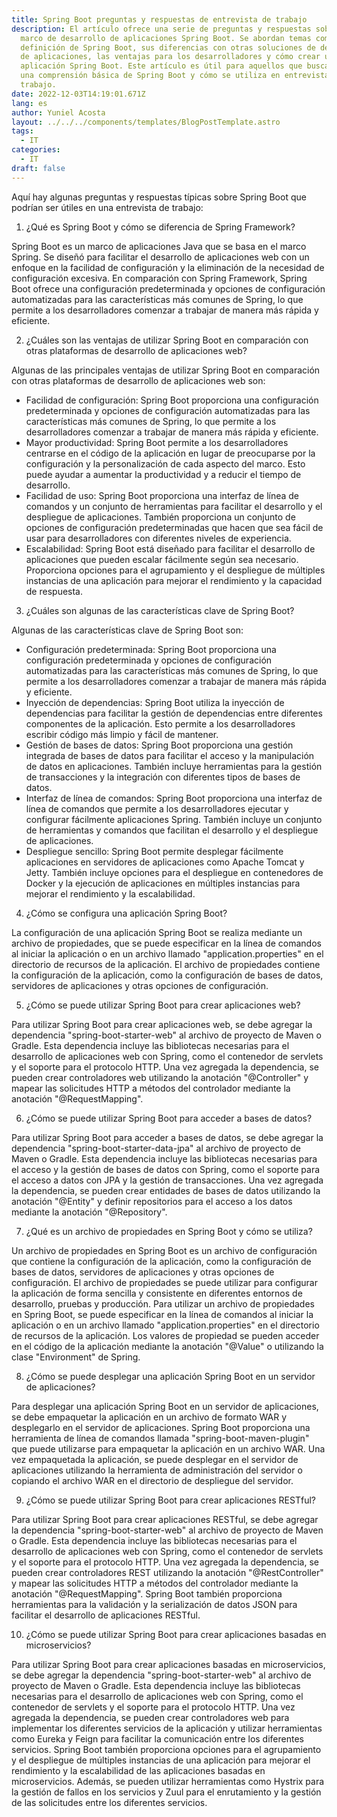 ```yaml
---
title: Spring Boot preguntas y respuestas de entrevista de trabajo
description: El artículo ofrece una serie de preguntas y respuestas sobre el
  marco de desarrollo de aplicaciones Spring Boot. Se abordan temas como la
  definición de Spring Boot, sus diferencias con otras soluciones de desarrollo
  de aplicaciones, las ventajas para los desarrolladores y cómo crear una
  aplicación Spring Boot. Este artículo es útil para aquellos que buscan obtener
  una comprensión básica de Spring Boot y cómo se utiliza en entrevistas de
  trabajo.
date: 2022-12-03T14:19:01.671Z
lang: es
author: Yuniel Acosta
layout: ../../../components/templates/BlogPostTemplate.astro
tags:
  - IT
categories:
  - IT
draft: false
---
```

Aquí hay algunas preguntas y respuestas típicas sobre Spring Boot que podrían ser útiles en una entrevista de trabajo:

1. ¿Qué es Spring Boot y cómo se diferencia de Spring Framework?

Spring Boot es un marco de aplicaciones Java que se basa en el marco Spring. Se diseñó para facilitar el desarrollo de aplicaciones web con un enfoque en la facilidad de configuración y la eliminación de la necesidad de configuración excesiva. En comparación con Spring Framework, Spring Boot ofrece una configuración predeterminada y opciones de configuración automatizadas para las características más comunes de Spring, lo que permite a los desarrolladores comenzar a trabajar de manera más rápida y eficiente.

2. ¿Cuáles son las ventajas de utilizar Spring Boot en comparación con otras plataformas de desarrollo de aplicaciones web?

Algunas de las principales ventajas de utilizar Spring Boot en comparación con otras plataformas de desarrollo de aplicaciones web son:

* Facilidad de configuración: Spring Boot proporciona una configuración predeterminada y opciones de configuración automatizadas para las características más comunes de Spring, lo que permite a los desarrolladores comenzar a trabajar de manera más rápida y eficiente.
* Mayor productividad: Spring Boot permite a los desarrolladores centrarse en el código de la aplicación en lugar de preocuparse por la configuración y la personalización de cada aspecto del marco. Esto puede ayudar a aumentar la productividad y a reducir el tiempo de desarrollo.
* Facilidad de uso: Spring Boot proporciona una interfaz de línea de comandos y un conjunto de herramientas para facilitar el desarrollo y el despliegue de aplicaciones. También proporciona un conjunto de opciones de configuración predeterminadas que hacen que sea fácil de usar para desarrolladores con diferentes niveles de experiencia.
* Escalabilidad: Spring Boot está diseñado para facilitar el desarrollo de aplicaciones que pueden escalar fácilmente según sea necesario. Proporciona opciones para el agrupamiento y el despliegue de múltiples instancias de una aplicación para mejorar el rendimiento y la capacidad de respuesta.

3. ¿Cuáles son algunas de las características clave de Spring Boot?

Algunas de las características clave de Spring Boot son:

* Configuración predeterminada: Spring Boot proporciona una configuración predeterminada y opciones de configuración automatizadas para las características más comunes de Spring, lo que permite a los desarrolladores comenzar a trabajar de manera más rápida y eficiente.
* Inyección de dependencias: Spring Boot utiliza la inyección de dependencias para facilitar la gestión de dependencias entre diferentes componentes de la aplicación. Esto permite a los desarrolladores escribir código más limpio y fácil de mantener.
* Gestión de bases de datos: Spring Boot proporciona una gestión integrada de bases de datos para facilitar el acceso y la manipulación de datos en aplicaciones. También incluye herramientas para la gestión de transacciones y la integración con diferentes tipos de bases de datos.
* Interfaz de línea de comandos: Spring Boot proporciona una interfaz de línea de comandos que permite a los desarrolladores ejecutar y configurar fácilmente aplicaciones Spring. También incluye un conjunto de herramientas y comandos que facilitan el desarrollo y el despliegue de aplicaciones.
* Despliegue sencillo: Spring Boot permite desplegar fácilmente aplicaciones en servidores de aplicaciones como Apache Tomcat y Jetty. También incluye opciones para el despliegue en contenedores de Docker y la ejecución de aplicaciones en múltiples instancias para mejorar el rendimiento y la escalabilidad.



4. ¿Cómo se configura una aplicación Spring Boot?

La configuración de una aplicación Spring Boot se realiza mediante un archivo de propiedades, que se puede especificar en la línea de comandos al iniciar la aplicación o en un archivo llamado "application.properties" en el directorio de recursos de la aplicación. El archivo de propiedades contiene la configuración de la aplicación, como la configuración de bases de datos, servidores de aplicaciones y otras opciones de configuración.

5. ¿Cómo se puede utilizar Spring Boot para crear aplicaciones web?

Para utilizar Spring Boot para crear aplicaciones web, se debe agregar la dependencia "spring-boot-starter-web" al archivo de proyecto de Maven o Gradle. Esta dependencia incluye las bibliotecas necesarias para el desarrollo de aplicaciones web con Spring, como el contenedor de servlets y el soporte para el protocolo HTTP. Una vez agregada la dependencia, se pueden crear controladores web utilizando la anotación "@Controller" y mapear las solicitudes HTTP a métodos del controlador mediante la anotación "@RequestMapping".

6. ¿Cómo se puede utilizar Spring Boot para acceder a bases de datos?

Para utilizar Spring Boot para acceder a bases de datos, se debe agregar la dependencia "spring-boot-starter-data-jpa" al archivo de proyecto de Maven o Gradle. Esta dependencia incluye las bibliotecas necesarias para el acceso y la gestión de bases de datos con Spring, como el soporte para el acceso a datos con JPA y la gestión de transacciones. Una vez agregada la dependencia, se pueden crear entidades de bases de datos utilizando la anotación "@Entity" y definir repositorios para el acceso a los datos mediante la anotación "@Repository".

7. ¿Qué es un archivo de propiedades en Spring Boot y cómo se utiliza?

Un archivo de propiedades en Spring Boot es un archivo de configuración que contiene la configuración de la aplicación, como la configuración de bases de datos, servidores de aplicaciones y otras opciones de configuración. El archivo de propiedades se puede utilizar para configurar la aplicación de forma sencilla y consistente en diferentes entornos de desarrollo, pruebas y producción. Para utilizar un archivo de propiedades en Spring Boot, se puede especificar en la línea de comandos al iniciar la aplicación o en un archivo llamado "application.properties" en el directorio de recursos de la aplicación. Los valores de propiedad se pueden acceder en el código de la aplicación mediante la anotación "@Value" o utilizando la clase "Environment" de Spring.

8. ¿Cómo se puede desplegar una aplicación Spring Boot en un servidor de aplicaciones?

Para desplegar una aplicación Spring Boot en un servidor de aplicaciones, se debe empaquetar la aplicación en un archivo de formato WAR y desplegarlo en el servidor de aplicaciones. Spring Boot proporciona una herramienta de línea de comandos llamada "spring-boot-maven-plugin" que puede utilizarse para empaquetar la aplicación en un archivo WAR. Una vez empaquetada la aplicación, se puede desplegar en el servidor de aplicaciones utilizando la herramienta de administración del servidor o copiando el archivo WAR en el directorio de despliegue del servidor.

9. ¿Cómo se puede utilizar Spring Boot para crear aplicaciones RESTful?

Para utilizar Spring Boot para crear aplicaciones RESTful, se debe agregar la dependencia "spring-boot-starter-web" al archivo de proyecto de Maven o Gradle. Esta dependencia incluye las bibliotecas necesarias para el desarrollo de aplicaciones web con Spring, como el contenedor de servlets y el soporte para el protocolo HTTP. Una vez agregada la dependencia, se pueden crear controladores REST utilizando la anotación "@RestController" y mapear las solicitudes HTTP a métodos del controlador mediante la anotación "@RequestMapping". Spring Boot también proporciona herramientas para la validación y la serialización de datos JSON para facilitar el desarrollo de aplicaciones RESTful.

10. ¿Cómo se puede utilizar Spring Boot para crear aplicaciones basadas en microservicios?

Para utilizar Spring Boot para crear aplicaciones basadas en microservicios, se debe agregar la dependencia "spring-boot-starter-web" al archivo de proyecto de Maven o Gradle. Esta dependencia incluye las bibliotecas necesarias para el desarrollo de aplicaciones web con Spring, como el contenedor de servlets y el soporte para el protocolo HTTP. Una vez agregada la dependencia, se pueden crear controladores web para implementar los diferentes servicios de la aplicación y utilizar herramientas como Eureka y Feign para facilitar la comunicación entre los diferentes servicios. Spring Boot también proporciona opciones para el agrupamiento y el despliegue de múltiples instancias de una aplicación para mejorar el rendimiento y la escalabilidad de las aplicaciones basadas en microservicios. Además, se pueden utilizar herramientas como Hystrix para la gestión de fallos en los servicios y Zuul para el enrutamiento y la gestión de las solicitudes entre los diferentes servicios.